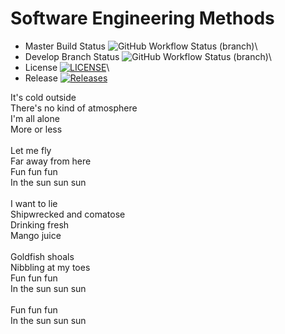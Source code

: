 # Software Engineering Methods
- Master Build Status ![GitHub Workflow Status (branch)](https://img.shields.io/github/actions/workflow/status/mtmjnb/sem/main.yml?branch=master)\
- Develop Branch Status ![GitHub Workflow Status (branch)](https://img.shields.io/github/actions/workflow/status/mtmjnb/sem/main.yml?branch=develop)\
- License [![LICENSE](https://img.shields.io/github/license/mtmjnb/sem.svg?style=flat-square)](https://github.com/mtmjnb/sem/blob/master/LICENSE)\
- Release [![Releases](https://img.shields.io/github/release/mtmjnb/sem/all.svg?style=flat-square)](https://github.com/mtmjnb/sem/releases)

It's cold outside\
There's no kind of atmosphere\
I'm all alone\
More or less\
\
Let me fly\
Far away from here\
Fun fun fun\
In the sun sun sun\
\
I want to lie\
Shipwrecked and comatose\
Drinking fresh\
Mango juice\
\
Goldfish shoals\
Nibbling at my toes\
Fun fun fun\
In the sun sun sun\
\
Fun fun fun\
In the sun sun sun